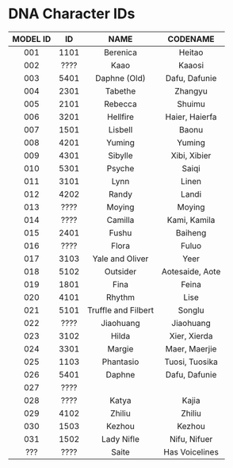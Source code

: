 # DNA Character IDs

| MODEL ID | ID  | NAME | CODENAME |
| :--: | :--: | :--: | :--: |
| 001 | 1101 | Berenica | Heitao |
| 002 | ???? | Kaao | Kaaosi |
| 003 | 5401 | Daphne (Old) | Dafu, Dafunie |
| 004 | 2301 | Tabethe | Zhangyu |
| 005 | 2101 | Rebecca | Shuimu |
| 006 | 3201 | Hellfire | Haier, Haierfa |
| 007 | 1501 | Lisbell | Baonu |
| 008 | 4201 | Yuming | Yuming |
| 009 | 4301 | Sibylle | Xibi, Xibier |
| 010 | 5301 | Psyche | Saiqi
| 011 | 3101 | Lynn | Linen |
| 012 | 4202 | Randy | Landi |
| 013 | ???? | Moying | Moying |
| 014 | ???? | Camilla | Kami, Kamila |
| 015 | 2401 | Fushu | Baiheng |
| 016 | ???? | Flora | Fuluo |
| 017 | 3103 | Yale and Oliver | Yeer |
| 018 | 5102 | Outsider | Aotesaide, Aote |
| 019 | 1801 | Fina | Feina |
| 020 | 4101 | Rhythm | Lise |
| 021 | 5101 | Truffle and Filbert | Songlu |
| 022 | ???? | Jiaohuang | Jiaohuang |
| 023 | 3102 | Hilda | Xier, Xierda |
| 024 | 3301 | Margie | Maer, Maerjie |
| 025 | 1103 | Phantasio | Tuosi, Tuosika |
| 026 | 5401 | Daphne | Dafu, Dafunie |
| 027 | ???? | | |
| 028 | ???? | Katya | Kajia |
| 029 | 4102 | Zhiliu | Zhiliu |
| 030 | 1503 | Kezhou | Kezhou |
| 031 | 1502 | Lady Nifle | Nifu, Nifuer |
| ??? | ???? | Saite | Has Voicelines |